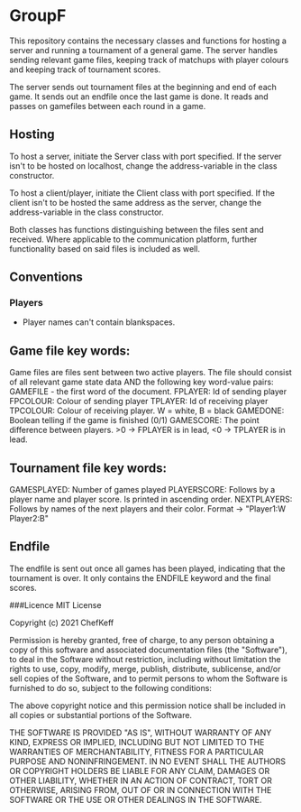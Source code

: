 # GroupF
This repository contains the necessary classes and functions for hosting a server and running a tournament of a general game. The server handles sending relevant game files, keeping track of matchups with player colours and keeping track of tournament scores.

The server sends out tournament files at the beginning and end of each game. It sends out an endfile once the last game is done. It reads and passes on gamefiles between each round in a game.

## Hosting
To host a server, initiate the Server class with port specified. If the server isn't to be hosted on localhost, change the address-variable in the class constructor.

To host a client/player, initiate the Client class with port specified. If the client isn't to be hosted the same address as the server, change the address-variable in the class constructor.

Both classes has functions distinguishing between the files sent and received. Where applicable to the communication platform, further functionality based on said files is included as well.

## Conventions

### Players
- Player names can't contain blankspaces.

## Game file key words:
Game files are files sent between two active players. The file should consist of all relevant game state data AND the following key word-value pairs:
GAMEFILE - the first word of the document.
FPLAYER: Id of sending player
FPCOLOUR: Colour of sending player
TPLAYER: Id of receiving player
TPCOLOUR: Colour of receiving player. W = white, B = black
GAMEDONE: Boolean telling if the game is finished (0/1)
GAMESCORE: The point difference between players. >0 -> FPLAYER is in lead, <0 -> TPLAYER is in lead.

## Tournament file key words:
GAMESPLAYED: Number of games played
PLAYERSCORE: Follows by a player name and player score. Is printed in ascending order.
NEXTPLAYERS: Follows by names of the next players and their color. Format -> "Player1:W Player2:B"


## Endfile
The endfile is sent out once all games has been played, indicating that the tournament is over.
It only contains the ENDFILE keyword and the final scores.

###Licence
MIT License

Copyright (c) 2021 ChefKeff

Permission is hereby granted, free of charge, to any person obtaining a copy
of this software and associated documentation files (the "Software"), to deal
in the Software without restriction, including without limitation the rights
to use, copy, modify, merge, publish, distribute, sublicense, and/or sell
copies of the Software, and to permit persons to whom the Software is
furnished to do so, subject to the following conditions:

The above copyright notice and this permission notice shall be included in all
copies or substantial portions of the Software.

THE SOFTWARE IS PROVIDED "AS IS", WITHOUT WARRANTY OF ANY KIND, EXPRESS OR
IMPLIED, INCLUDING BUT NOT LIMITED TO THE WARRANTIES OF MERCHANTABILITY,
FITNESS FOR A PARTICULAR PURPOSE AND NONINFRINGEMENT. IN NO EVENT SHALL THE
AUTHORS OR COPYRIGHT HOLDERS BE LIABLE FOR ANY CLAIM, DAMAGES OR OTHER
LIABILITY, WHETHER IN AN ACTION OF CONTRACT, TORT OR OTHERWISE, ARISING FROM,
OUT OF OR IN CONNECTION WITH THE SOFTWARE OR THE USE OR OTHER DEALINGS IN THE
SOFTWARE.
